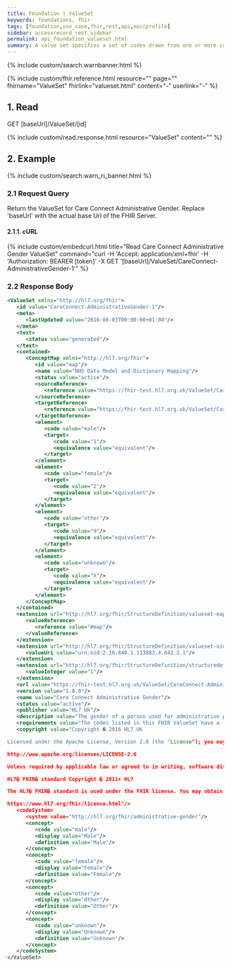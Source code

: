 ```yaml
---
title: Foundation | ValueSet
keywords: foundations, fhir
tags: [foundation,use_case,fhir,rest,api,noccprofile]
sidebar: accessrecord_rest_sidebar
permalink: api_foundation_valueset.html
summary: A value set specifies a set of codes drawn from one or more code systems.
---
```


{% include custom/search.warnbanner.html %}


{% include custom/fhir.reference.html resource="" page="" fhirname="ValueSet" fhirlink="valueset.html" content="-" userlink="-" %}


## 1. Read ##

<div markdown="span" class="alert alert-success" role="alert">
GET [baseUrl]/ValueSet/[id]</div>

{% include custom/read.response.html resource="ValueSet" content="" %}

## 2. Example ##

{% include custom/search.warn_ri_banner.html %}

### 2.1 Request Query ###

Return the ValueSet for Care Connect Administrative Gender. Replace 'baseUrl' with the actual base Url of the FHIR Server.

#### 2.1.1. cURL ####

{% include custom/embedcurl.html title="Read Care Connect Administrative Gender ValueSet" command="curl -H 'Accept: application/xml+fhir' -H 'Authorization: BEARER [token]' -X GET  '[baseUrl]/ValueSet/CareConnect-AdministrativeGender-1'" %}

### 2.2 Response Body ###

```xml
<ValueSet xmlns="http://hl7.org/fhir">
   <id value="CareConnect-AdministrativeGender-1"/>
   <meta>
      <lastUpdated value="2016-08-03T00:00:00+01:00"/>
   </meta>
   <text>
      <status value="generated"/>
   </text>
   <contained>
      <ConceptMap xmlns="http://hl7.org/fhir">
         <id value="map"/>
         <name value="NHS Data Model and Dictionary Mapping"/>
         <status value="active"/>
         <sourceReference>
            <reference value="https://fhir-test.hl7.org.uk/ValueSet/CareConnect-AdministrativeGender-1"/>
         </sourceReference>
         <targetReference>
            <reference value="https://fhir-test.hl7.org.uk/ValueSet/CareConnect-PersonStatedGender-DDMAP-1"/>
         </targetReference>
         <element>
            <code value="male"/>
            <target>
               <code value="1"/>
               <equivalence value="equivalent"/>
            </target>
         </element>
         <element>
            <code value="female"/>
            <target>
               <code value="2"/>
               <equivalence value="equivalent"/>
            </target>
         </element>
         <element>
            <code value="other"/>
            <target>
               <code value="9"/>
               <equivalence value="equivalent"/>
            </target>
         </element>
         <element>
            <code value="unknown"/>
            <target>
               <code value="X"/>
               <equivalence value="equivalent"/>
            </target>
         </element>
      </ConceptMap>
   </contained>
   <extension url="http://hl7.org/fhir/StructureDefinition/valueset-map">
      <valueReference>
         <reference value="#map"/>
      </valueReference>
   </extension>
   <extension url="http://hl7.org/fhir/StructureDefinition/valueset-oid">
      <valueUri value="urn:oid:2.16.840.1.113883.4.642.2.1"/>
   </extension>
   <extension url="http://hl7.org/fhir/StructureDefinition/structuredefinition-fmm">
      <valueInteger value="1"/>
   </extension>
   <url value="https://fhir-test.hl7.org.uk/ValueSet/CareConnect-AdministrativeGender-1"/>
   <version value="1.0.0"/>
   <name value="Care Connect Administrative Gender"/>
   <status value="active"/>
   <publisher value="HL7 UK"/>
   <description value="The gender of a person used for administrative purposes."/>
   <requirements value="The codes listed in this FHIR ValueSet have a 'Required' binding; for conformance the Administrative Gender element SHALL include a code listed below."/>
   <copyright value="Copyright � 2016 HL7 UK

Licensed under the Apache License, Version 2.0 (the "License"); you may not use this file except in compliance with the License. You may obtain a copy of the License at

http://www.apache.org/licenses/LICENSE-2.0

Unless required by applicable law or agreed to in writing, software distributed under the License is distributed on an "AS IS" BASIS, WITHOUT WARRANTIES OR CONDITIONS OF ANY KIND, either express or implied. See the License for the specific language governing permissions and limitations under the License.

HL7� FHIR� standard Copyright � 2011+ HL7

The HL7� FHIR� standard is used under the FHIR license. You may obtain a copy of the FHIR license at

https://www.hl7.org/fhir/license.html"/>
   <codeSystem>
      <system value="http://hl7.org/fhir/administrative-gender"/>
      <concept>
         <code value="male"/>
         <display value="Male"/>
         <definition value="Male"/>
      </concept>
      <concept>
         <code value="female"/>
         <display value="Female"/>
         <definition value="Female"/>
      </concept>
      <concept>
         <code value="other"/>
         <display value="Other"/>
         <definition value="Other"/>
      </concept>
      <concept>
         <code value="unknown"/>
         <display value="Unknown"/>
         <definition value="Unknown"/>
      </concept>
   </codeSystem>
</ValueSet>
```
